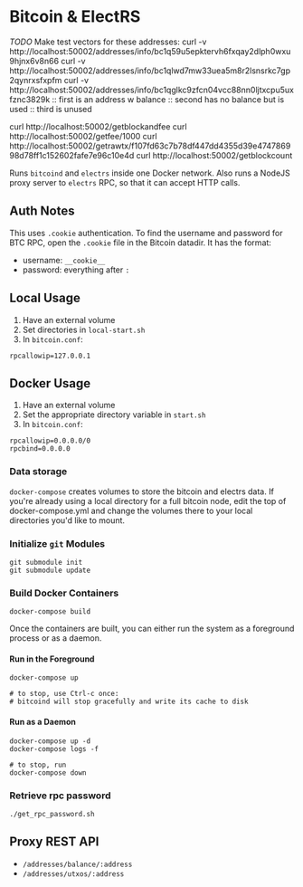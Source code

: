 # Bitcoin & ElectRS
*TODO*
Make test vectors for these addresses:
curl -v http://localhost:50002/addresses/info/bc1q59u5epktervh6fxqay2dlph0wxu9hjnx6v8n66
curl -v http://localhost:50002/addresses/info/bc1qlwd7mw33uea5m8r2lsnsrkc7gp2qynrxsfxpfm
curl -v http://localhost:50002/addresses/info/bc1qglkc9zfcn04vcc88nn0ljtxcpu5uxfznc3829k
::  first is an address w balance
::  second has no balance but is used
::  third is unused

curl http://localhost:50002/getblockandfee
curl http://localhost:50002/getfee/1000
curl http://localhost:50002/getrawtx/f107fd63c7b78df447dd4355d39e474786998d78ff1c152602fafe7e96c10e4d
curl http://localhost:50002/getblockcount

Runs `bitcoind` and `electrs` inside one Docker network. Also runs a NodeJS proxy server to `electrs` RPC, so that it can accept HTTP calls.

## Auth Notes
This uses `.cookie` authentication. To find the username and password for BTC RPC, open the `.cookie` file in the Bitcoin datadir. It has the format:
* username: `__cookie__`
* password: everything after `:`

## Local Usage
1. Have an external volume
2. Set directories in `local-start.sh`
3. In `bitcoin.conf`:
```
rpcallowip=127.0.0.1
```

## Docker Usage
1. Have an external volume
2. Set the appropriate directory variable in `start.sh`
3. In `bitcoin.conf`:
```
rpcallowip=0.0.0.0/0
rpcbind=0.0.0.0
```

### Data storage
`docker-compose` creates volumes to store the bitcoin and electrs data. If you're already using a local directory for a full bitcoin node, edit the top of docker-compose.yml and change the volumes there to your local directories you'd like to mount.

### Initialize `git` Modules
```
git submodule init
git submodule update
```

### Build Docker Containers
```
docker-compose build
```

Once the containers are built, you can either run the system as a foreground process or as a daemon.
#### Run in the Foreground
```
docker-compose up

# to stop, use Ctrl-c once: 
# bitcoind will stop gracefully and write its cache to disk
```

#### Run as a Daemon
```
docker-compose up -d
docker-compose logs -f

# to stop, run
docker-compose down
```

### Retrieve rpc password
```
./get_rpc_password.sh
```

## Proxy REST API
* `/addresses/balance/:address`
* `/addresses/utxos/:address`
